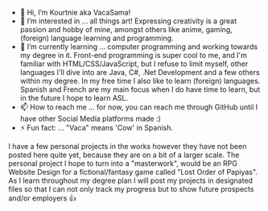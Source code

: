 - 👋 Hi, I’m Kourtnie aka VacaSama!
- 👀 I’m interested in ... all things art! Expressing creativity is a great passion and hobby of mine, amongst others like anime, gaming, (foreign) language learning and programming.
- 🌱 I’m currently learning ... computer programming and working towards my degree in it. Front-end programming is super cool to me, and I'm familiar with HTML/CSS/JavaScript, but I refuse to limit myself, other languages I'll dive into are Java, C#, .Net Development and a few others within my degree. 
          In my free time I also like to learn (foreign) languages. Spanish and French are my main focus when I do have time to learn, but in the future I hope to learn ASL.
- 📫 How to reach me ... for now, you can reach me through GitHub until I have other Social Media platforms made :)
- ⚡ Fun fact: ... "Vaca" means 'Cow' in Spanish.

I have a few personal projects in the works however they have not been posted here quite yet, because they are on a bit of a larger scale. The personal project I hope to turn into a "masterwork", would be an RPG Website Design for a fictional/fantasy game called "Lost Order of Papiyas". 
As I learn throughout my degree plan I will post my projects in designated files so that I can not only track my progress but to show future prospects and/or employers 👍


<!---
VacaSama/VacaSama is a ✨ special ✨ repository because its `README.md` (this file) appears on your GitHub profile.
You can click the Preview link to take a look at your changes.
--->
